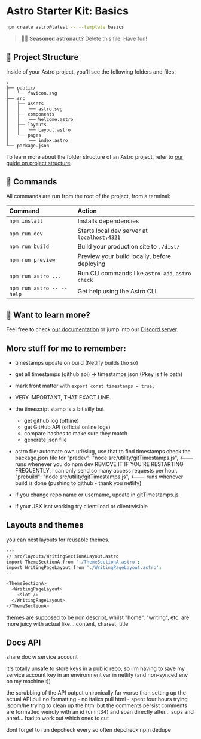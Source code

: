 # Astro Starter Kit: Basics

```sh
npm create astro@latest -- --template basics
```

> 🧑‍🚀 **Seasoned astronaut?** Delete this file. Have fun!

## 🚀 Project Structure

Inside of your Astro project, you'll see the following folders and files:

```text
/
├── public/
│   └── favicon.svg
├── src
│   ├── assets
│   │   └── astro.svg
│   ├── components
│   │   └── Welcome.astro
│   ├── layouts
│   │   └── Layout.astro
│   └── pages
│       └── index.astro
└── package.json
```

To learn more about the folder structure of an Astro project, refer to [our guide on project structure](https://docs.astro.build/en/basics/project-structure/).

## 🧞 Commands

All commands are run from the root of the project, from a terminal:

| Command                   | Action                                           |
| :------------------------ | :----------------------------------------------- |
| `npm install`             | Installs dependencies                            |
| `npm run dev`             | Starts local dev server at `localhost:4321`      | CTRL-C to exit
| `npm run build`           | Build your production site to `./dist/`          |
| `npm run preview`         | Preview your build locally, before deploying     |
| `npm run astro ...`       | Run CLI commands like `astro add`, `astro check` |
| `npm run astro -- --help` | Get help using the Astro CLI                     |

## 👀 Want to learn more?

Feel free to check [our documentation](https://docs.astro.build) or jump into our [Discord server](https://astro.build/chat).

## More stuff for me to remember:
- timestamps update on build (Netlify builds tho so)
- get all timestamps (github api) -> timestamps.json (Pkey is file path)
- mark front matter with
    `export const timestamps = true;`
- VERY IMPORTANT, THAT EXACT LINE.
- the timescript stamp is a bit silly but
    - get github log (offline)
    - get GitHub API (official online logs)
    - compare hashes to make sure they match
    - generate json file
- astro file: automate own url/slug, use that to find timestamps
check the package.json file for 
    "predev": "node src/utility/gitTimestamps.js", <--- runs whenever you do npm dev
        REMOVE IT IF YOU'RE RESTARTING FREQUENTLY. i can only send so many access requests per hour.
    "prebuild": "node src/utility/gitTimestamps.js", <--- runs whenever build is done (pushing to github - thank you netlify)
- if you change repo name or username, update in gitTimestamps.js

- if your JSX isnt working try client:load or client:visible

## Layouts and themes

you can nest layouts for reusable themes.

``` sh
---
// src/layouts/WritingSectionALayout.astro
import ThemeSectionA from './ThemeSectionA.astro';
import WritingPageLayout from './WritingPageLayout.astro';
---

<ThemeSectionA>
  <WritingPageLayout>
    <slot />
  </WritingPageLayout>
</ThemeSectionA>
```

themes are supposed to be non descript, whilst "home", "writing", etc. are more juicy with actual
like... content, charset, title

## Docs API
share doc w service account

it's totally unsafe to store keys in a public repo,
so i'm having to save my service account key in an environment var
in netlify (and non-synced env on my machine :))

the scrubbing of the API output unironically far worse than setting up the actual API
pull no formatting - no italics
pull html - spent four hours trying jsdom/he trying to clean up the html but the comments persist
comments are formatted weirdly with an id (cmnt34) and span directly after... sups and ahref... had to work out which ones to cut

dont forget to run depcheck every so often
depcheck
npm dedupe
